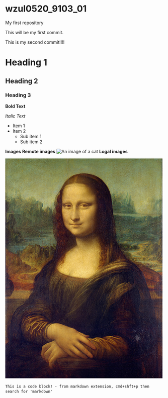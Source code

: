 # wzul0520_9103_01
My first repository

This will be my first commit.

This is my second commit!!!!

# Heading 1
## Heading 2
### Heading 3

**Bold Text**

*Italic Text*

- Item 1
- Item 2
    - Sub item 1
    - Sub item 2

**Images**
**Remote images**
![An image of a cat](http://placekitten.com/200/300.jpg)
**Logal images**

![The Mona Lisa](readmeImages/Mona_Lisa_by_Leonardo_da_Vinci_500_x_700.jpeg)

```
This is a code block! - from markdown extension, cmd+shft+p then search for 'markdown'
```